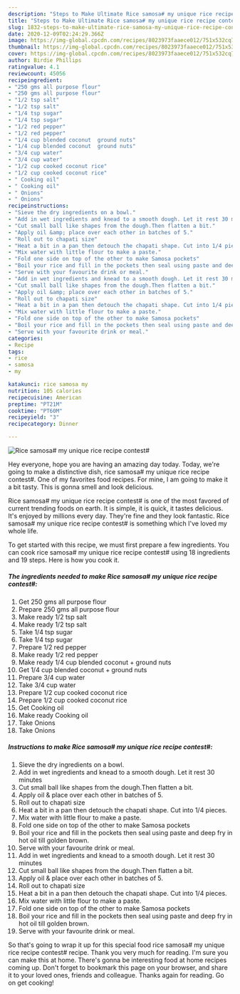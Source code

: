 ```yaml
---
description: "Steps to Make Ultimate Rice samosa# my unique rice recipe contest#"
title: "Steps to Make Ultimate Rice samosa# my unique rice recipe contest#"
slug: 1832-steps-to-make-ultimate-rice-samosa-my-unique-rice-recipe-contest
date: 2020-12-09T02:24:29.366Z
image: https://img-global.cpcdn.com/recipes/8023973faaece012/751x532cq70/rice-samosa-my-unique-rice-recipe-contest-recipe-main-photo.jpg
thumbnail: https://img-global.cpcdn.com/recipes/8023973faaece012/751x532cq70/rice-samosa-my-unique-rice-recipe-contest-recipe-main-photo.jpg
cover: https://img-global.cpcdn.com/recipes/8023973faaece012/751x532cq70/rice-samosa-my-unique-rice-recipe-contest-recipe-main-photo.jpg
author: Birdie Phillips
ratingvalue: 4.1
reviewcount: 45056
recipeingredient:
- "250 gms all purpose flour"
- "250 gms all purpose flour"
- "1/2 tsp salt"
- "1/2 tsp salt"
- "1/4 tsp sugar"
- "1/4 tsp sugar"
- "1/2 red pepper"
- "1/2 red pepper"
- "1/4 cup blended coconut  ground nuts"
- "1/4 cup blended coconut  ground nuts"
- "3/4 cup water"
- "3/4 cup water"
- "1/2 cup cooked coconut rice"
- "1/2 cup cooked coconut rice"
- " Cooking oil"
- " Cooking oil"
- " Onions"
- " Onions"
recipeinstructions:
- "Sieve the dry ingredients on a bowl."
- "Add in wet ingredients and knead to a smooth dough. Let it rest 30 minutes"
- "Cut small ball like shapes from the dough.Then flatten a bit."
- "Apply oil &amp; place over each other in batches of 5."
- "Roll out to chapati size"
- "Heat a bit in a pan then detouch the chapati shape. Cut into 1/4 pieces."
- "Mix water with little flour to make a paste."
- "Fold one side on top of the other to make Samosa pockets"
- "Boil your rice and fill in the pockets then seal using paste and deep fry in hot oil till golden brown."
- "Serve with your favourite drink or meal."
- "Add in wet ingredients and knead to a smooth dough. Let it rest 30 minutes"
- "Cut small ball like shapes from the dough.Then flatten a bit."
- "Apply oil &amp; place over each other in batches of 5."
- "Roll out to chapati size"
- "Heat a bit in a pan then detouch the chapati shape. Cut into 1/4 pieces."
- "Mix water with little flour to make a paste."
- "Fold one side on top of the other to make Samosa pockets"
- "Boil your rice and fill in the pockets then seal using paste and deep fry in hot oil till golden brown."
- "Serve with your favourite drink or meal."
categories:
- Recipe
tags:
- rice
- samosa
- my

katakunci: rice samosa my 
nutrition: 105 calories
recipecuisine: American
preptime: "PT21M"
cooktime: "PT60M"
recipeyield: "3"
recipecategory: Dinner

---
```



![Rice samosa# my unique rice recipe contest#](https://img-global.cpcdn.com/recipes/8023973faaece012/751x532cq70/rice-samosa-my-unique-rice-recipe-contest-recipe-main-photo.jpg)

Hey everyone, hope you are having an amazing day today. Today, we're going to make a distinctive dish, rice samosa# my unique rice recipe contest#. One of my favorites food recipes. For mine, I am going to make it a bit tasty. This is gonna smell and look delicious.

Rice samosa# my unique rice recipe contest# is one of the most favored of current trending foods on earth. It is simple, it is quick, it tastes delicious. It's enjoyed by millions every day. They're fine and they look fantastic. Rice samosa# my unique rice recipe contest# is something which I've loved my whole life.




To get started with this recipe, we must first prepare a few ingredients. You can cook rice samosa# my unique rice recipe contest# using 18 ingredients and 19 steps. Here is how you cook it.

<!--inarticleads1-->

##### The ingredients needed to make Rice samosa# my unique rice recipe contest#:

1. Get 250 gms all purpose flour
1. Prepare 250 gms all purpose flour
1. Make ready 1/2 tsp salt
1. Make ready 1/2 tsp salt
1. Take 1/4 tsp sugar
1. Take 1/4 tsp sugar
1. Prepare 1/2 red pepper
1. Make ready 1/2 red pepper
1. Make ready 1/4 cup blended coconut + ground nuts
1. Get 1/4 cup blended coconut + ground nuts
1. Prepare 3/4 cup water
1. Take 3/4 cup water
1. Prepare 1/2 cup cooked coconut rice
1. Prepare 1/2 cup cooked coconut rice
1. Get  Cooking oil
1. Make ready  Cooking oil
1. Take  Onions
1. Take  Onions




<!--inarticleads2-->

##### Instructions to make Rice samosa# my unique rice recipe contest#:

1. Sieve the dry ingredients on a bowl.
1. Add in wet ingredients and knead to a smooth dough. Let it rest 30 minutes
1. Cut small ball like shapes from the dough.Then flatten a bit.
1. Apply oil &amp; place over each other in batches of 5.
1. Roll out to chapati size
1. Heat a bit in a pan then detouch the chapati shape. Cut into 1/4 pieces.
1. Mix water with little flour to make a paste.
1. Fold one side on top of the other to make Samosa pockets
1. Boil your rice and fill in the pockets then seal using paste and deep fry in hot oil till golden brown.
1. Serve with your favourite drink or meal.
1. Add in wet ingredients and knead to a smooth dough. Let it rest 30 minutes
1. Cut small ball like shapes from the dough.Then flatten a bit.
1. Apply oil &amp; place over each other in batches of 5.
1. Roll out to chapati size
1. Heat a bit in a pan then detouch the chapati shape. Cut into 1/4 pieces.
1. Mix water with little flour to make a paste.
1. Fold one side on top of the other to make Samosa pockets
1. Boil your rice and fill in the pockets then seal using paste and deep fry in hot oil till golden brown.
1. Serve with your favourite drink or meal.




So that's going to wrap it up for this special food rice samosa# my unique rice recipe contest# recipe. Thank you very much for reading. I'm sure you can make this at home. There's gonna be interesting food at home recipes coming up. Don't forget to bookmark this page on your browser, and share it to your loved ones, friends and colleague. Thanks again for reading. Go on get cooking!

